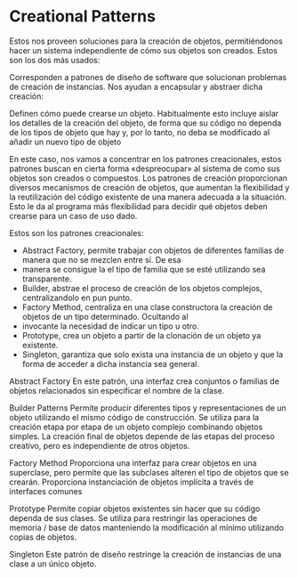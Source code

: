 # Creational Patterns

Estos nos proveen soluciones para la creación de objetos, permitiéndonos hacer un sistema
independiente de cómo sus objetos son creados. Estos son los dos más usados:

Corresponden a patrones de diseño de software que solucionan problemas de creación de instancias. Nos ayudan a encapsular 
y abstraer dicha creación:


Definen cómo puede crearse un objeto. Habitualmente esto incluye aislar los detalles de la creación del objeto, de forma 
que su código no dependa de los tipos de objeto que hay y, por lo tanto, no deba se modificado al añadir un nuevo tipo de objeto

En este caso, nos vamos a concentrar en los patrones creacionales, estos patrones buscan en cierta forma «despreocupar»
al sistema de como sus objetos son creados o compuestos.
Los patrones de creación proporcionan diversos mecanismos de creación de objetos, que aumentan la flexibilidad y la 
reutilización del código existente de una manera adecuada a la situación. Esto le da al programa más flexibilidad para 
decidir qué objetos deben crearse para un caso de uso dado.

Estos son los patrones creacionales:

* Abstract Factory, permite trabajar con objetos de diferentes familias de manera que no se mezclen entre sí. De esa 
* manera se consigue la el tipo de familia que se esté utilizando sea transparente.
* Builder, abstrae el proceso de creación de los objetos complejos, centralizandolo en pun punto.
* Factory Method, centraliza en una clase constructora la creación de objetos de un tipo determinado. Ocultando al
* invocante la necesidad de indicar un tipo u otro.
* Prototype, crea un objeto a partir de la clonación de un objeto ya existente.
* Singleton, garantiza que solo exista una instancia de un objeto y que la forma de acceder a dicha instancia sea general.


Abstract Factory
En este patrón, una interfaz crea conjuntos o familias de objetos relacionados sin especificar el nombre de la clase.

Builder Patterns
Permite producir diferentes tipos y representaciones de un objeto utilizando el mismo código de construcción. 
Se utiliza para la creación etapa por etapa de un objeto complejo combinando objetos simples. La creación final de 
objetos depende de las etapas del proceso creativo, pero es independiente de otros objetos.

Factory Method
Proporciona una interfaz para crear objetos en una superclase, pero permite que las subclases alteren el tipo de objetos 
que se crearán. Proporciona instanciación de objetos implícita a través de interfaces comunes

Prototype
Permite copiar objetos existentes sin hacer que su código dependa de sus clases. Se utiliza para restringir las operaciones 
de memoria / base de datos manteniendo la modificación al mínimo utilizando copias de objetos.

Singleton
Este patrón de diseño restringe la creación de instancias de una clase a un único objeto. 

